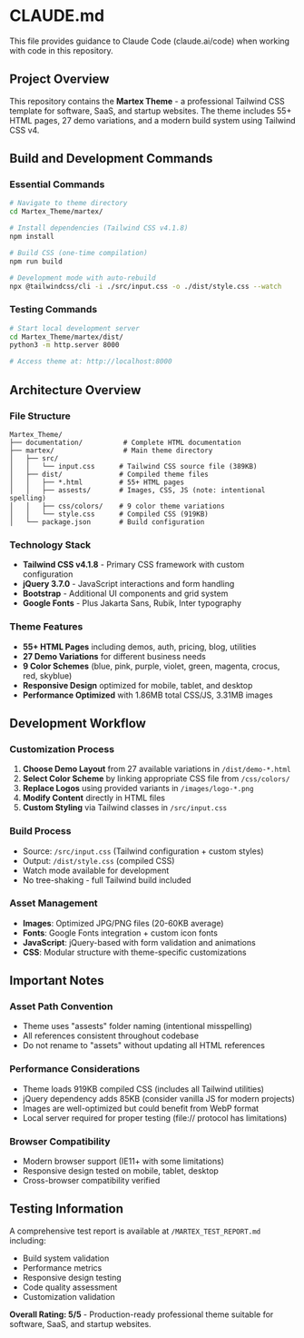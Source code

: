 # CLAUDE.md

This file provides guidance to Claude Code (claude.ai/code) when working with code in this repository.

## Project Overview

This repository contains the **Martex Theme** - a professional Tailwind CSS template for software, SaaS, and startup websites. The theme includes 55+ HTML pages, 27 demo variations, and a modern build system using Tailwind CSS v4.

## Build and Development Commands

### Essential Commands
```bash
# Navigate to theme directory
cd Martex_Theme/martex/

# Install dependencies (Tailwind CSS v4.1.8)
npm install

# Build CSS (one-time compilation)
npm run build

# Development mode with auto-rebuild
npx @tailwindcss/cli -i ./src/input.css -o ./dist/style.css --watch
```

### Testing Commands
```bash
# Start local development server
cd Martex_Theme/martex/dist/
python3 -m http.server 8000

# Access theme at: http://localhost:8000
```

## Architecture Overview

### File Structure
```
Martex_Theme/
├── documentation/          # Complete HTML documentation
├── martex/                 # Main theme directory
│   ├── src/
│   │   └── input.css      # Tailwind CSS source file (389KB)
│   ├── dist/              # Compiled theme files
│   │   ├── *.html         # 55+ HTML pages
│   │   ├── assests/       # Images, CSS, JS (note: intentional spelling)
│   │   ├── css/colors/    # 9 color theme variations
│   │   └── style.css      # Compiled CSS (919KB)
│   └── package.json       # Build configuration
```

### Technology Stack
- **Tailwind CSS v4.1.8** - Primary CSS framework with custom configuration
- **jQuery 3.7.0** - JavaScript interactions and form handling
- **Bootstrap** - Additional UI components and grid system
- **Google Fonts** - Plus Jakarta Sans, Rubik, Inter typography

### Theme Features
- **55+ HTML Pages** including demos, auth, pricing, blog, utilities
- **27 Demo Variations** for different business needs  
- **9 Color Schemes** (blue, pink, purple, violet, green, magenta, crocus, red, skyblue)
- **Responsive Design** optimized for mobile, tablet, and desktop
- **Performance Optimized** with 1.86MB total CSS/JS, 3.31MB images

## Development Workflow

### Customization Process
1. **Choose Demo Layout** from 27 available variations in `/dist/demo-*.html`
2. **Select Color Scheme** by linking appropriate CSS file from `/css/colors/`
3. **Replace Logos** using provided variants in `/images/logo-*.png`
4. **Modify Content** directly in HTML files
5. **Custom Styling** via Tailwind classes in `/src/input.css`

### Build Process
- Source: `/src/input.css` (Tailwind configuration + custom styles)
- Output: `/dist/style.css` (compiled CSS)
- Watch mode available for development
- No tree-shaking - full Tailwind build included

### Asset Management
- **Images**: Optimized JPG/PNG files (20-60KB average)
- **Fonts**: Google Fonts integration + custom icon fonts
- **JavaScript**: jQuery-based with form validation and animations
- **CSS**: Modular structure with theme-specific customizations

## Important Notes

### Asset Path Convention
- Theme uses "assests" folder naming (intentional misspelling)
- All references consistent throughout codebase
- Do not rename to "assets" without updating all HTML references

### Performance Considerations
- Theme loads 919KB compiled CSS (includes all Tailwind utilities)
- jQuery dependency adds 85KB (consider vanilla JS for modern projects)
- Images are well-optimized but could benefit from WebP format
- Local server required for proper testing (file:// protocol has limitations)

### Browser Compatibility
- Modern browser support (IE11+ with some limitations)
- Responsive design tested on mobile, tablet, desktop
- Cross-browser compatibility verified

## Testing Information

A comprehensive test report is available at `/MARTEX_TEST_REPORT.md` including:
- Build system validation
- Performance metrics  
- Responsive design testing
- Code quality assessment
- Customization validation

**Overall Rating: 5/5** - Production-ready professional theme suitable for software, SaaS, and startup websites.